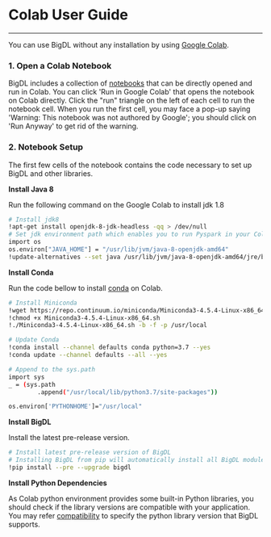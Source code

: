 # Colab User Guide

---

You can use BigDL without any installation by using  [Google Colab](https://colab.research.google.com/).

### 1. Open a Colab Notebook

BigDL includes a collection of [notebooks](./notebooks.md) that can be directly opened and run in Colab. You can click 'Run in Google Colab' that opens the notebook on Colab directly. Click the "run" triangle on the left of each cell to run the notebook cell. When you run the first cell, you may face a pop-up saying 'Warning: This notebook was not authored by Google'; you should click on 'Run Anyway' to get rid of the warning. 

### 2. Notebook Setup

The first few cells of the notebook contains the code necessary to set up BigDL and other libraries.

**Install Java 8**

Run the following command on the Google Colab to install jdk 1.8

```bash
# Install jdk8
!apt-get install openjdk-8-jdk-headless -qq > /dev/null
# Set jdk environment path which enables you to run Pyspark in your Colab environment.
import os
os.environ["JAVA_HOME"] = "/usr/lib/jvm/java-8-openjdk-amd64"
!update-alternatives --set java /usr/lib/jvm/java-8-openjdk-amd64/jre/bin/java
```

**Install Conda**

Run the code bellow to install [conda](https://docs.conda.io/en/latest/) on Colab.

```bash
# Install Miniconda
!wget https://repo.continuum.io/miniconda/Miniconda3-4.5.4-Linux-x86_64.sh
!chmod +x Miniconda3-4.5.4-Linux-x86_64.sh
!./Miniconda3-4.5.4-Linux-x86_64.sh -b -f -p /usr/local

# Update Conda
!conda install --channel defaults conda python=3.7 --yes
!conda update --channel defaults --all --yes

# Append to the sys.path
import sys
_ = (sys.path
        .append("/usr/local/lib/python3.7/site-packages"))

os.environ['PYTHONHOME']="/usr/local"
```

**Install BigDL**

Install the latest pre-release version. 
```bash
# Install latest pre-release version of BigDL
# Installing BigDL from pip will automatically install all BigDL modules and their dependencies.
!pip install --pre --upgrade bigdl
```

**Install Python Dependencies**

As Colab python environment provides some built-in Python libraries, you should check if the library versions are compatible with your application. You may refer [compatibility](./python.md) to specify the python library version that BigDL supports.
